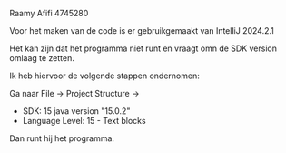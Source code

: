 Raamy Afifi 4745280

Voor het maken van de code is er gebruikgemaakt van IntelliJ 2024.2.1

Het kan zijn dat het programma niet runt en vraagt omn de SDK version omlaag te zetten.

Ik heb hiervoor de volgende stappen ondernomen:

Ga naar File -> Project Structure ->

- SDK: 15 java version "15.0.2"
- Language Level: 15 - Text blocks

Dan runt hij het programma.
